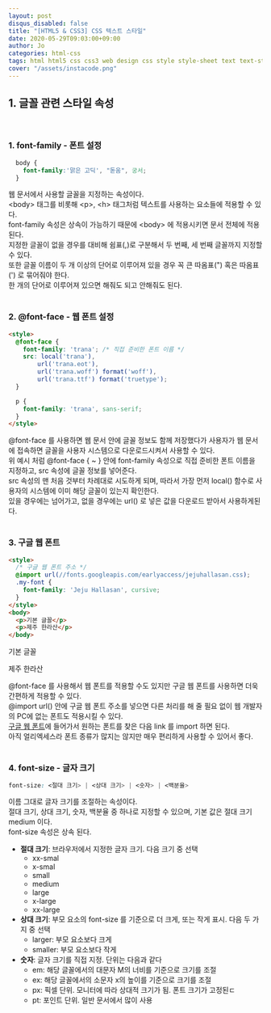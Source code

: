 ```yaml
---
layout: post
disqus_disabled: false
title: "[HTML5 & CSS3] CSS 텍스트 스타일"
date: 2020-05-29T09:03:00+09:00
author: Jo
categories: html-css
tags: html html5 css css3 web design css style style-sheet text text-style
cover: "/assets/instacode.png"
---
```


## 1. 글꼴 관련 스타일 속성
<br>

### 1. font-family - 폰트 설정
~~~css
  body {
    font-family:'맑은 고딕', "돋움", 궁서;
  }
~~~
웹 문서에서 사용할 글꼴을 지정하는 속성이다.<br>
\<body\> 태그를 비롯해 \<p\>, \<h\> 태그처럼 텍스트를 사용하는 요소들에 적용할 수 있다.<br>
font-family 속성은 상속이 가능하기 때문에 \<body\> 에 적용시키면 문서 전체에 적용된다.<br>
지정한 글꼴이 없을 경우를 대비해 쉼표(,)로 구분해서 두 번째, 세 번째 글꼴까지 지정할 수 있다.<br>
또한 글꼴 이름이 두 개 이상의 단어로 이루어져 있을 경우 꼭 큰 따옴표(") 혹은 따옴표(') 로 묶어줘야 한다.<br>
한 개의 단어로 이루어져 있으면 해줘도 되고 안해줘도 된다.<br>
<br>

### 2. @font-face - 웹 폰트 설정
~~~html
<style>
  @font-face {
    font-family: 'trana'; /* 직접 준비한 폰트 이름 */
    src: local('trana'),
        url('trana.eot'),
        url('trana.woff') format('woff'),
        url('trana.ttf') format('truetype');
  }

  p {
    font-family: 'trana', sans-serif;
  }
</style>
~~~
@font-face 를 사용하면 웹 문서 안에 글꼴 정보도 함께 저장했다가 사용자가 웹 문서에 접속하면 글꼴을 사용자 시스템으로 다운로드시켜서 사용할 수 있다.<br>
위 예시 처럼 @font-face { ~ } 안에 font-family 속성으로 직접 준비한 폰트 이름을 지정하고, src 속성에 글꼴 정보를 넣어준다.<br>
src 속성의 맨 처음 것부터 차례대로 시도하게 되며, 따라서 가장 먼저 local() 함수로 사용자의 시스템에 이미 해당 글꼴이 있는지 확인한다.<br>
있을 경우에는 넘어가고, 없을 경우에는 url() 로 넣은 값을 다운로드 받아서 사용하게된다.<br>
<br>

### 3. 구글 웹 폰트
~~~html
<style>
  /* 구글 웹 폰트 주소 */
  @import url(//fonts.googleapis.com/earlyaccess/jejuhallasan.css);
  .my-font {
    font-family: 'Jeju Hallasan', cursive;
  }
</style>
<body>
  <p>기본 글꼴</p>
  <p>제주 한라산</p>
</body>
~~~
<style>
  /* 구글 웹 폰트 주소 */
  @import url(//fonts.googleapis.com/earlyaccess/jejuhallasan.css);
  .my-font {
    font-family: 'Jeju Hallasan', cursive;
  }
</style>
<body>
  <p>기본 글꼴</p>
  <p>제주 한라산</p>
</body>

@font-face 를 사용해서 웹 폰트를 적용할 수도 있지만 구글 웹 폰트를 사용하면 더욱 간편하게 적용할 수 있다.<br>
@import url() 안에 구글 웹 폰트 주소를 넣으면 다른 처리를 해 줄 필요 없이 웹 개발자의 PC에 없는 폰트도 적용시킬 수 있다.<br>
<a href="https://fonts.google.com/earlyaccess">구글 웹 폰트</a>에 들어가서 원하는 폰트를 찾은 다음 link 를 import 하면 된다.<br>
아직 얼리엑세스라 폰트 종류가 많지는 않지만 매우 편리하게 사용할 수 있어서 좋다.<br>
<br>

### 4. font-size - 글자 크기
~~~css
font-size: <절대 크기> | <상대 크기> | <숫자> | <백분율>
~~~
이름 그대로 글자 크기를 조절하는 속성이다.<br>
절대 크기, 상대 크기, 숫자, 백분율 중 하나로 지정할 수 있으며, 기본 값은 절대 크기 medium 이다.<br>
font-size 속성은 상속 된다.<br>
* **절대 크기**: 브라우저에서 지정한 글자 크기. 다음 크기 중 선택
  * xx-smal
  * x-smal
  * small
  * medium
  * large
  * x-large
  * xx-large
* **상대 크기**: 부모 요소의 font-size 를 기준으로 더 크게, 또는 작게 표시. 다음 두 가지 중 선택
  * larger: 부모 요소보다 크게
  * smaller: 부모 요소보다 작게
* **숫자**: 글자 크기를 직접 지정. 단위는 다음과 같다
  * em: 해당 글꼴에서의 대문자 M의 너비를 기준으로 크기를 조절
  * ex: 해당 글꼴에서의 소문자 x의 높이를 기준으로 크기를 조절
  * px: 픽셀 단위. 모니터에 따라 상대적 크기가 됨. 폰트 크기가 고정된ㄷ
  * pt: 포인트 단위. 일반 문서에서 많이 사용
  